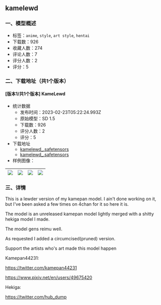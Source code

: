 ## kamelewd
### 一、模型概述

- 标签：`anime`, `style`, `art style`, `hentai`
- 下载数：926
- 收藏人数：274
- 评论人数：7
- 评分人数：2
- 评分：5

### 二、下载地址（共1个版本）

#### [版本1/共1个版本] KameLewd

- 统计数据
  - 发布时间：2023-02-23T05:22:24.993Z
  - 原始模型：SD 1.5
  - 下载数：926
  - 评分人数：2
  - 评分：5
- 下载地址
  - [kamelewd_.safetensors](https://civitai.com/api/download/models/13809)
  - [kamelewd_.safetensors](https://civitai.com/api/download/models/13809?type=Model&format=SafeTensor&size=full&fp=fp16)
- 样例图像：

| <img src="https://image.civitai.com/xG1nkqKTMzGDvpLrqFT7WA/8ea83941-2804-4b98-e4ad-dca0a1652e00/width=450/133851.jpeg" /> | <img src="https://image.civitai.com/xG1nkqKTMzGDvpLrqFT7WA/6bdddd04-2c71-4f34-e881-8f1da7b2e400/width=450/133870.jpeg" /> | <img src="https://image.civitai.com/xG1nkqKTMzGDvpLrqFT7WA/76c1ed7d-1779-4508-a374-bffbc05bfe00/width=450/133869.jpeg" /> | <img src="https://image.civitai.com/xG1nkqKTMzGDvpLrqFT7WA/60a0adba-9d43-4f88-e88d-5b7999f60a00/width=450/133868.jpeg" /> |
| ---- | ---- | ---- | ---- |


### 三、详情
<p>This is a lewder version of my kamepan model. I ain't done working on it, but I've been asked a few times on 4chan for it so here it is.</p><p>The model is an unreleased kamepan model lightly merged with a shitty hekiga model I made.</p><p>The model gens reimu well.</p><p>As requested I added a circumcised(pruned) version.</p><p></p><p>Support the artists who's art made this model happen</p><p>Kamepan44231:</p><p><a target="_blank" rel="ugc" href="https://twitter.com/kamepan44231">https://twitter.com/kamepan44231</a></p><p><a target="_blank" rel="ugc" href="https://www.pixiv.net/en/users/49675420">https://www.pixiv.net/en/users/49675420</a></p><p></p><p>Hekiga:</p><p><a target="_blank" rel="ugc" href="https://twitter.com/hub_dump">https://twitter.com/hub_dump</a></p>